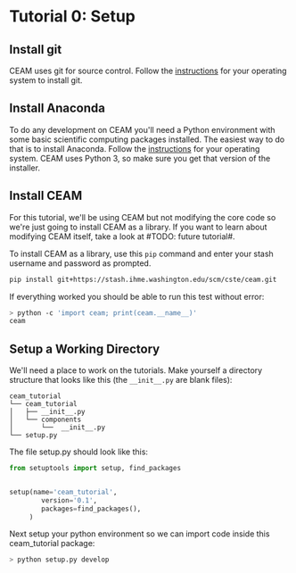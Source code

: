 Tutorial 0: Setup
=================

Install git
-----------

CEAM uses git for source control. Follow the [instructions](https://git-scm.com/book/en/v2/Getting-Started-Installing-Git) for your operating system to install git.

Install Anaconda
----------------

To do any development on CEAM you'll need a Python environment with some basic scientific computing packages installed. The easiest way to do that is to install Anaconda. Follow the [instructions](https://docs.continuum.io/anaconda/install) for your operating system. CEAM uses Python 3, so make sure you get that version of the installer.

Install CEAM
-------------

For this tutorial, we'll be using CEAM but not modifying the core code so we're just going to install CEAM as a library. If you want to learn about modifying CEAM itself, take a look at #TODO: future tutorial#.

To install CEAM as a library, use this `pip` command and enter your stash username and password as prompted.

```sh
pip install git+https://stash.ihme.washington.edu/scm/cste/ceam.git
```

If everything worked you should be able to run this test without error:

```sh
> python -c 'import ceam; print(ceam.__name__)'
ceam
```

Setup a Working Directory
-------------------------

We'll need a place to work on the tutorials. Make yourself a directory structure that looks like this (the `__init__.py` are blank files):

```
ceam_tutorial
└── ceam_tutorial
│   ├── __init__.py
│   └── components
│       └──  __init__.py
└── setup.py
```

The file setup.py should look like this:
```python
from setuptools import setup, find_packages


setup(name='ceam_tutorial',
        version='0.1',
        packages=find_packages(),
     )
```

Next setup your python environment so we can import code inside this ceam_tutorial package:

```sh
> python setup.py develop
```
